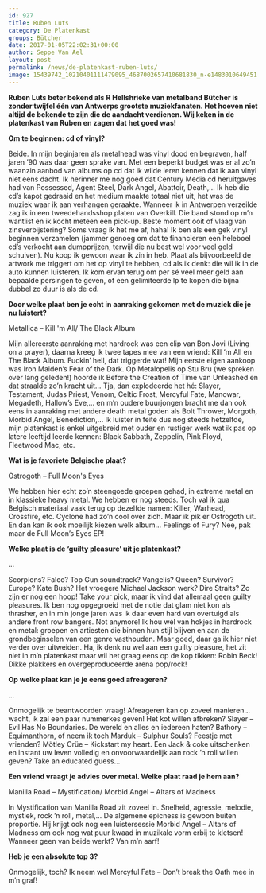 ```yaml
---
id: 927
title: Ruben Luts 
category: De Platenkast
groups: Bütcher
date: 2017-01-05T22:02:31+00:00
author: Seppe Van Ael
layout: post
permalink: /news/de-platenkast-ruben-luts/
image: 15439742_10210401111479095_4687002657410681830_n-e1483010649451.jpg
---
```

**Ruben Luts beter bekend als R Hellshrieke van metalband Bütcher is zonder twijfel één van Antwerps grootste muziekfanaten. Het hoeven niet altijd de bekende te zijn die de aandacht verdienen. Wij keken in de platenkast van Ruben en zagen dat het goed was!**

**Om te beginnen: cd of vinyl?** 

Beide. In mijn beginjaren als metalhead was vinyl dood en begraven, half jaren ’90 was daar geen sprake van. Met een beperkt budget was er al zo’n waanzin aanbod van albums op cd dat ik wilde leren kennen dat ik aan vinyl niet eens dacht. Ik herinner me nog goed dat Century Media cd heruitgaves had van Possessed, Agent Steel, Dark Angel, Abattoir, Death,… Ik heb die cd’s kapot gedraaid en het medium maakte totaal niet uit, het was de muziek waar ik aan verhangen geraakte. Wanneer ik in Antwerpen verzeilde zag ik in een tweedehandsshop platen van Overkill. Die band stond op m’n wantlist en ik kocht meteen een pick-up. Beste moment ooit of vlaag van zinsverbijstering? Soms vraag ik het me af, haha! Ik ben als een gek vinyl beginnen verzamelen (jammer genoeg om dat te financieren een heleboel cd’s verkocht aan dumpprijzen, terwijl die nu best wel voor veel geld schuiven). Nu koop ik gewoon waar ik zin in heb. Plaat als bijvoorbeeld de artwork me triggert om het op vinyl te hebben, cd als ik denk: die wil ik in de auto kunnen luisteren. Ik kom ervan terug om per sé veel meer geld aan bepaalde persingen te geven, of een gelimiteerde lp te kopen die bijna dubbel zo duur is als de cd.

**Door welke plaat ben je echt in aanraking gekomen met de muziek die je nu luistert?** 

Metallica – Kill 'm All/ The Black Album

Mijn allereerste aanraking met hardrock was een clip van Bon Jovi (Living on a prayer), daarna kreeg ik twee tapes mee van een vriend: Kill ‘m All en The Black Album. Fuckin’ hell, dat triggerde wat! Mijn eerste eigen aankoop was Iron Maiden’s Fear of the Dark. Op Metalopelis op Stu Bru (we spreken over lang geleden!) hoorde ik Before the Creation of Time van Unleashed en dat straalde zo’n kracht uit… Tja, dan explodeerde het hé: Slayer, Testament, Judas Priest, Venom, Celtic Frost, Mercyful Fate, Manowar, Megadeth, Hallow’s Eve,… en m’n oudere buurjongen bracht me dan ook eens in aanraking met andere death metal goden als Bolt Thrower, Morgoth, Morbid Angel, Benediction,… Ik luister in feite dus nog steeds hetzelfde, mijn platenkast is enkel uitgebreid met ouder en rustiger werk wat ik pas op latere leeftijd leerde kennen: Black Sabbath, Zeppelin, Pink Floyd, Fleetwood Mac, etc.

**Wat is je favoriete Belgische plaat?**

Ostrogoth – Full Moon's Eyes

We hebben hier echt zo’n steengoede groepen gehad, in extreme metal en in klassieke heavy metal. We hebben er nog steeds. Toch val ik qua Belgisch materiaal vaak terug op dezelfde namen: Killer, Warhead, Crossfire, etc. Cyclone had zo’n cool over zich. Maar ik pik er Ostrogoth uit. En dan kan ik ook moeilijk kiezen welk album&#8230; Feelings of Fury? Nee, pak maar de Full Moon’s Eyes EP!

**Welke plaat is de ‘guilty pleasure’ uit je platenkast?**

&#8230;

Scorpions? Falco? Top Gun soundtrack? Vangelis? Queen? Survivor? Europe? Kate Bush? Het vroegere Michael Jackson werk? Dire Straits? Zo zijn er nog een hoop! Take your pick, maar ik vind dat allemaal geen guilty pleasures. Ik ben nog opgegroeid met de notie dat glam niet kon als thrasher, en in m’n jonge jaren was ik daar even hard van overtuigd als andere front row bangers. Not anymore! Ik hou wél van hokjes in hardrock en metal: groepen en artiesten die binnen hun stijl blijven en aan de grondbeginselen van een genre vasthouden. Maar goed, daar ga ik hier niet verder over uitweiden. Ha, ik denk nu wel aan een guilty pleasure, het zit niet in m’n platenkast maar wil het graag eens op de kop tikken: Robin Beck! Dikke plakkers en overgeproduceerde arena pop/rock!

**Op welke plaat kan je je eens goed afreageren?**

&#8230;

Onmogelijk te beantwoorden vraag! Afreageren kan op zoveel manieren… wacht, ik zal een paar nummerkes geven! Het kot willen afbreken? Slayer – Evil Has No Boundaries. De wereld en alles en iedereen haten? Bathory – Equimanthorn, of neem ik toch Marduk – Sulphur Souls? Feestje met vrienden? Mötley Crüe – Kickstart my heart. Een Jack & coke uitschenken en instant uw leven volledig en onvoorwaardelijk aan rock ’n roll willen geven? Take an educated guess&#8230;

**Een vriend vraagt je advies over metal. Welke plaat raad je hem aan?**

Manilla Road – Mystification/ Morbid Angel – Altars of Madness

In Mystification van Manilla Road zit zoveel in. Snelheid, agressie, melodie, mystiek, rock ’n roll, metal,&#8230; De algemene epicness is gewoon buiten proportie. Hij krijgt ook nog een luistersessie Morbid Angel – Altars of Madness om ook nog wat puur kwaad in muzikale vorm erbij te kletsen! Wanneer geen van beide werkt? Van m’n aarf!

**Heb je een absolute top 3?** 

Onmogelijk, toch? Ik neem wel Mercyful Fate – Don’t break the Oath mee in m’n graf!